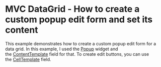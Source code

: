 # MVC DataGrid - How to create a custom popup edit form and set its content


<p>This example demonstrates how to create a custom popup edit form for a data grid. In this example, I used the <a href="https://js.devexpress.com/Documentation/ApiReference/UI_Widgets/dxPopup/">Popup</a> widget and the <a href="https://js.devexpress.com/Documentation/ApiReference/UI_Widgets/dxPopup/Configuration/#contentTemplate">ContentTemplate</a> field for that. To create edit buttons, you can use the <a href="https://js.devexpress.com/Documentation/ApiReference/UI_Widgets/dxDataGrid/Configuration/columns/#cellTemplate">CellTemplate</a> field.</p>

<br/>


